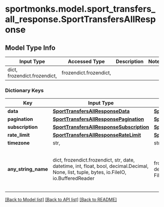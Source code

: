 # sportmonks.model.sport_transfers_all_response.SportTransfersAllResponse

## Model Type Info
Input Type | Accessed Type | Description | Notes
------------ | ------------- | ------------- | -------------
dict, frozendict.frozendict,  | frozendict.frozendict,  |  | 

### Dictionary Keys
Key | Input Type | Accessed Type | Description | Notes
------------ | ------------- | ------------- | ------------- | -------------
**data** | [**SportTransfersAllResponseData**](SportTransfersAllResponseData.md) | [**SportTransfersAllResponseData**](SportTransfersAllResponseData.md) |  | [optional] 
**pagination** | [**SportTransfersAllResponsePagination**](SportTransfersAllResponsePagination.md) | [**SportTransfersAllResponsePagination**](SportTransfersAllResponsePagination.md) |  | [optional] 
**subscription** | [**SportTransfersAllResponseSubscription**](SportTransfersAllResponseSubscription.md) | [**SportTransfersAllResponseSubscription**](SportTransfersAllResponseSubscription.md) |  | [optional] 
**rate_limit** | [**SportTransfersAllResponseRateLimit**](SportTransfersAllResponseRateLimit.md) | [**SportTransfersAllResponseRateLimit**](SportTransfersAllResponseRateLimit.md) |  | [optional] 
**timezone** | str,  | str,  |  | [optional] 
**any_string_name** | dict, frozendict.frozendict, str, date, datetime, int, float, bool, decimal.Decimal, None, list, tuple, bytes, io.FileIO, io.BufferedReader | frozendict.frozendict, str, BoolClass, decimal.Decimal, NoneClass, tuple, bytes, FileIO | any string name can be used but the value must be the correct type | [optional]

[[Back to Model list]](../../README.md#documentation-for-models) [[Back to API list]](../../README.md#documentation-for-api-endpoints) [[Back to README]](../../README.md)

